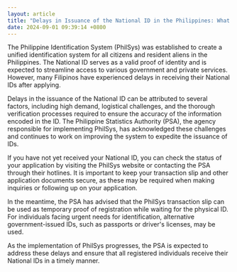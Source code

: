 ```yaml
---
layout: article
title: "Delays in Issuance of the National ID in the Philippines: What You Need to Know"
date: 2024-09-01 09:39:14 +0800
---
```


<p>The Philippine Identification System (PhilSys) was established to create a unified identification system for all citizens and resident aliens in the Philippines. The National ID serves as a valid proof of identity and is expected to streamline access to various government and private services. However, many Filipinos have experienced delays in receiving their National IDs after applying.</p><p>Delays in the issuance of the National ID can be attributed to several factors, including high demand, logistical challenges, and the thorough verification processes required to ensure the accuracy of the information encoded in the ID. The Philippine Statistics Authority (PSA), the agency responsible for implementing PhilSys, has acknowledged these challenges and continues to work on improving the system to expedite the issuance of IDs.</p><p>If you have not yet received your National ID, you can check the status of your application by visiting the PhilSys website or contacting the PSA through their hotlines. It is important to keep your transaction slip and other application documents secure, as these may be required when making inquiries or following up on your application.</p><p>In the meantime, the PSA has advised that the PhilSys transaction slip can be used as temporary proof of registration while waiting for the physical ID. For individuals facing urgent needs for identification, alternative government-issued IDs, such as passports or driver's licenses, may be used.</p><p>As the implementation of PhilSys progresses, the PSA is expected to address these delays and ensure that all registered individuals receive their National IDs in a timely manner.</p>